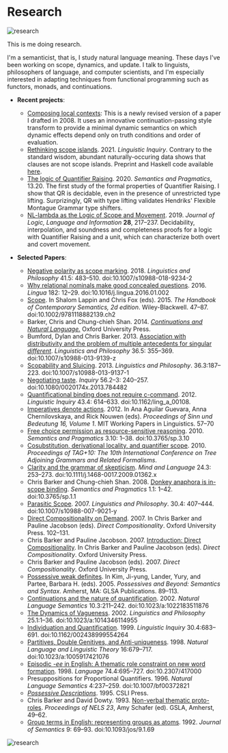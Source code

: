# Research

![research](https://cb125.github.io/docs/assets/images/barker-research.jpg)

This is me doing research.

I'm a semanticist, that is, I study natural language meaning. These days I've been working on scope, dynamics, and update. I talk to linguists, philosophers of language, and computer scientists, and I'm especially interested in adapting techniques from functional programming such as functors, monads, and continuations.


* **Recent projects**:
  * [Composing local contexts](barker-composing-local-contexts.pdf): This is a newly revised version of a paper I drafted in 2008.  It uses an innovative continuation-passing style transform to provide a minimal dynamic semantics on which dynamic effects depend only on truth conditions and order of evaluation.
  * [Rethinking scope islands](https://www.mitpressjournals.org/doi/abs/10.1162/ling_a_00419).  2021. *Linguistic Inquiry*.  Contrary to the standard wisdom, abundant naturally-occuring data shows that clauses are not scope islands.  Preprint and Haskell code available [here](https://github.com/cb125/scope-islands).
  * [The logic of Quantifier Raising](https://doi.org/10.3765/sp.13.20).  2020. *Semantics and Pragmatics*, 13.20.  The first study of the formal properties of Quantifier Raising.  I show that QR is decidable, even in the presence of unrestricted type lifting.  Surprizingly, QR with type lifting validates Hendriks' Flexible Montague Grammar type shifters.
  * [NL-lambda as the Logic of Scope and Movement](https://rdcu.be/cdsdC). 2019. *Journal of Logic, Language and Information* **28**, 217–237.  Decidability, interpolation, and soundness and completeness proofs for a logic with Quantifier Raising and a unit, which can characterize both overt and covert movement.

* **Selected Papers**:
  * [Negative polarity as scope marking](Papers/barker-negative-polarity-as-scope-marking-draft.pdf). 2018. *Linguistics and Philosophy* 41.5: 483–510. doi:10.1007/s10988-018-9234-2
  * [Why relational nominals make good concealed questions](Papers/barker-concealed-questions.pdf). 2016. *Lingua* 182: 12–29. doi:10.1016/j.lingua.2016.01.002
  * [Scope](Papers/barker-scope-handbook.pdf). In Shalom Lappin and Chris Fox (eds). 2015. *The Handbook of Contemporary Semantics, 2d edition*. Wiley-Blackwell. 47–87. doi:10.1002/9781118882139.ch2
  * Barker, Chris and Chung-chieh Shan. 2014. [*Continuations and Natural Language.*](Papers/barker-shan-continuations-book.pdf) Oxford University Press.
  * Bumford, Dylan and Chris Barker. 2013. [Association with distributivity and the problem of multiple antecedents for singular *different*](Papers/bumford-barker-association-with-distributivity.pdf). *Linguistics and Philosophy* 36.5: 355–369. doi:10.1007/s10988-013-9139-z
  * [Scopability and Sluicing](Papers/barker-sluicing-preprint.pdf). 2013. *Linguistics and Philosophy*. 36.3:187–223. doi:10.1007/s10988-013-9137-1
  * [Negotiating taste](Papers/barker-negotiating-taste.pdf). *Inquiry* 56.2–3: 240–257. doi:10.1080/0020174x.2013.784482
  * [Quantificational binding does not require c-command](Papers/barker-c-command.pdf). 2012. *Linguistic Inquiry* 43.4: 614–633. doi:10.1162/ling_a_00108.
  * [Imperatives denote actions](Papers/barker-actions.pdf). 2012. In Ana Aguilar Guevara, Anna Chernilovskaya, and Rick Nouwen (eds). *Proceedings of Sinn und Bedeutung 16, Volume 1*. MIT Working Papers in Linguistics. 57–70
  * [Free choice permission as resource-sensitive reasoning](https://semprag.org/index.php/sp/article/view/sp.3.10). 2010. *Semantics and Pragmatics* 3.10: 1–38. doi:10.3765/sp.3.10
  * [Cosubstitution, derivational locality, and quantifier scope](Papers/barker-cosubstitution.pdf). 2010. *Proceedings of TAG+10: The 10th International Conference on Tree Adjoining Grammars and Related Formalisms*.
  * [Clarity and the grammar of skepticism](Papers/barker-clarity.pdf). *Mind and Language* 24.3: 253–273. doi:10.1111/j.1468-0017.2009.01362.x
  * Chris Barker and Chung-chieh Shan. 2008. [Donkey anaphora is in-scope binding](https://semprag.org/index.php/sp/article/view/sp.1.1). *Semantics and Pragmatics* 1.1: 1–42. doi:10.3765/sp.1.1
  * [Parasitic Scope](Papers/barker-parasitic-scope.pdf). 2007. *Linguistics and Philosophy*. 30.4: 407–444. doi:10.1007/s10988-007-9021-y
  * [Direct Compositionality on Demand](Papers/barker-direct-compositionality-on-demand.pdf). 2007. In Chris Barker and Pauline Jacobson (eds). *Direct Compositionality*. Oxford University Press. 102–131.
  * Chris Barker and Pauline Jacobson. 2007. [Introduction: Direct Compositionality](Papers/barker-jacobson-direct-compositionality-intro.pdf).  In Chris Barker and Pauline Jacobson (eds). *Direct Compositionality*. Oxford University Press.  
  * Chris Barker and Pauline Jacobson (eds). 2007. *Direct Compositionality*. Oxford University Press.
  * [Possessive weak definites](Papers/barker-weak-definites.pdf). In Kim, Ji-yung, Lander, Yury, and Partee, Barbara H. (eds). 2005. *Possessives and Beyond: Semantics and Syntax*. Amherst, MA: GLSA Publications. 89–113.
  * [Continuations and the nature of quantification](Papers/barker-continuations.pdf). 2002. *Natural Language Semantics* 10.3:211–242. doi:10.1023/a:1022183511876
  * [The Dynamics of Vagueness](Papers/barker-vagueness.pdf). 2002. *Linguistics and Philosophy* 25.1:1–36. doi:10.1023/a:1014346114955
  * [Individuation and Quantification](Papers/barker-individuation.pdf). 1999. *Linguistic Inquiry* 30.4:683–691. doi:10.1162/002438999554264
  * [Partitives, Double Genitives, and Anti-uniqueness](Papers/barker-partitives-nllt.pdf). 1998. *Natural Language and Linguistic Theory* 16:679–717. doi:10.1023/a:1005917421076
  * [Episodic *-ee* in English: A thematic role constraint on new word formation](Papers/barker-ee-lg.pdf). 1998. *Language* 74.4:695–727. doi:10.2307/417000
  * Presuppositions for Proportional Quantifiers. 1996. *Natural Language Semantics* 4:237–259. doi:10.1007/bf00372821
  * [*Possessive Descriptions*](Papers/barker-dissertation.pdf). 1995. CSLI Press.
  * Chris Barker and David Dowty. 1993. [Non-verbal thematic proto-roles](https://scholarworks.umass.edu/nels/vol23/iss1/5). *Proceedings of NELS 23*, Amy Schafer (ed). GSLA, Amherst, 49–62.
  * [Group terms in English: representing groups as atoms](Papers/barker-group-nouns-1992.pdf). 1992. *Journal of Semantics* 9: 69–93. doi:10.1093/jos/9.1.69
 
![research](https://cb125.github.io/docs/assets/images/barker-research-outward.jpg)
